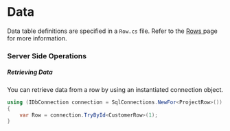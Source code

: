 # Data

Data table definitions are specified in a `Row.cs` file. Refer to the [Rows ](/rows.md)page for more information.

### Server Side Operations

##### Retrieving Data

You can retrieve data from a row by using an instantiated connection object.

```csharp
using (IDbConnection connection = SqlConnections.NewFor<ProjectRow>())
{
    var Row = connection.TryById<CustomerRow>(1);
}
```





